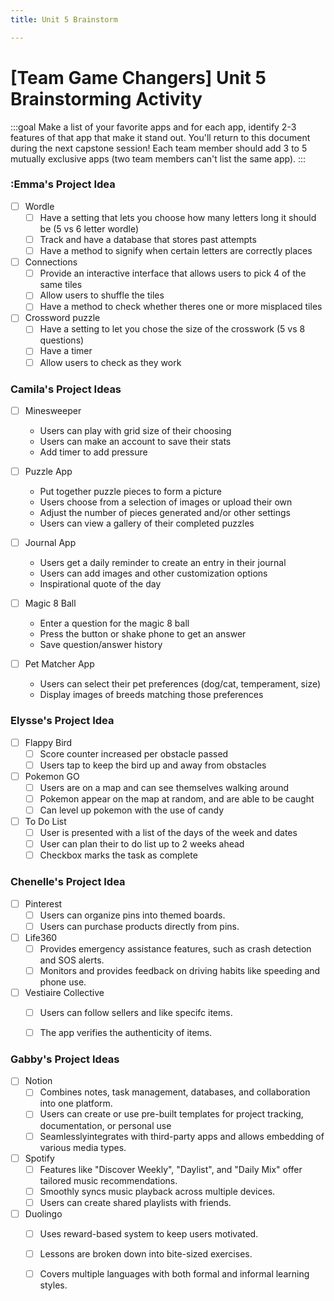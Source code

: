 ```yaml
---
title: Unit 5 Brainstorm

---
```


# [Team Game Changers] Unit 5 Brainstorming Activity

:::goal
Make a list of your favorite apps and for each app, identify 2-3 features of that app that make it stand out. You'll return to this document during the next capstone session! Each team member should add 3 to 5 mutually exclusive apps (two team members can't list the same app).
:::

### :Emma's Project Idea 

- [ ] Wordle
    - [ ] Have a setting that lets you choose how many letters long it should be (5 vs 6 letter wordle)
    - [ ] Track and have a database that stores past attempts 
    - [ ] Have a method to signify when certain letters are correctly places  

- [ ] Connections
    - [ ] Provide an interactive interface that allows users to pick 4 of the same tiles
    - [ ] Allow users to shuffle the tiles  
    - [ ] Have a method to check whether theres one or more misplaced tiles 

- [ ] Crossword puzzle 
    - [ ] Have a setting to let you chose the size of the crosswork (5 vs 8 questions)
    - [ ] Have a timer 
    - [ ] Allow users to check as they work

### Camila's Project Ideas
- [ ] Minesweeper
    - Users can play with grid size of their choosing
    - Users can make an account to save their stats
    - Add timer to add pressure

- [ ] Puzzle App
    - Put together puzzle pieces to form a picture
    - Users choose from a selection of images or upload their own
    - Adjust the number of pieces generated and/or other settings
    - Users can view a gallery of their completed puzzles

- [ ] Journal App
    - Users get a daily reminder to create an entry in their journal
    - Users can add images and other customization options
    - Inspirational quote of the day

- [ ] Magic 8 Ball
    - Enter a question for the magic 8 ball
    - Press the button or shake phone to get an answer
    - Save question/answer history

- [ ] Pet Matcher App
    - Users can select their pet preferences (dog/cat, temperament, size)
    - Display images of breeds matching those preferences

### Elysse's Project Idea 

- [ ] Flappy Bird
    - [ ] Score counter increased per obstacle passed
    - [ ] Users tap to keep the bird up and away from obstacles
- [ ] Pokemon GO
    - [ ] Users are on a map and can see themselves walking around
    - [ ] Pokemon appear on the map at random, and are able to be caught
    - [ ] Can level up pokemon with the use of candy  
- [ ] To Do List
    - [ ] User is presented with a list of the days of the week and dates
    - [ ] User can plan their to do list up to 2 weeks ahead
    - [ ] Checkbox marks the task as complete  

### Chenelle's Project Idea 

- [ ] Pinterest
    - [ ] Users can organize pins into themed boards.
    - [ ] Users can purchase products directly from pins.
- [ ] Life360
    - [ ] Provides emergency assistance features, such as crash detection and SOS alerts.
    - [ ] Monitors and provides feedback on driving habits like speeding and phone use.
- [ ] Vestiaire Collective
    - [ ] Users can follow sellers and like specifc items.
    - [ ] The app verifies the authenticity of items.  


### Gabby's Project Ideas

- [ ] Notion
    - [ ] Combines notes, task management, databases, and collaboration into one platform.
    - [ ] Users can create or use pre-built templates for project tracking, documentation, or personal use
    - [ ] Seamlesslyintegrates with third-party apps and allows embedding of various media types.
- [ ] Spotify
    - [ ] Features like "Discover Weekly", "Daylist", and "Daily Mix" offer tailored music recommendations.
    - [ ] Smoothly syncs music playback across multiple devices.
    - [ ] Users can create shared playlists with friends.
- [ ] Duolingo
    - [ ] Uses reward-based system to keep users motivated.
    - [ ] Lessons are broken down into bite-sized exercises.
    - [ ] Covers multiple languages with both formal and informal learning styles. 





